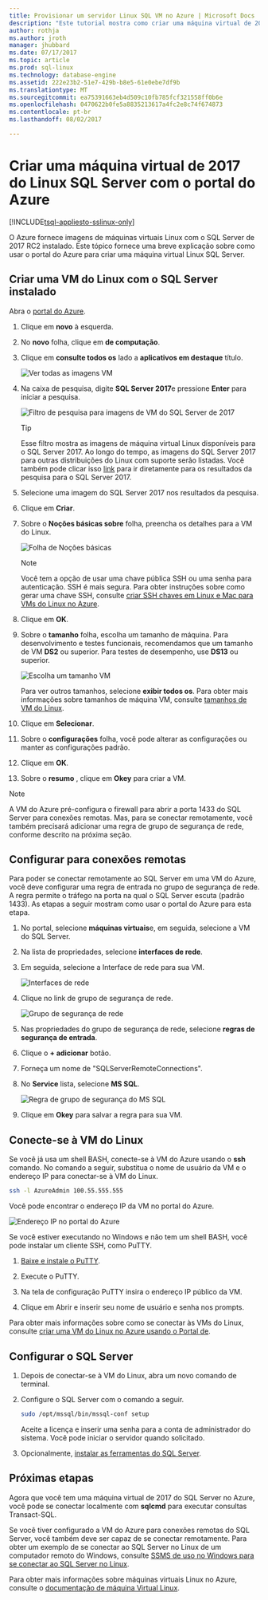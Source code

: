 ```yaml
---
title: Provisionar um servidor Linux SQL VM no Azure | Microsoft Docs
description: "Este tutorial mostra como criar uma máquina virtual de 2017 do Linux SQL Server no Azure."
author: rothja
ms.author: jroth
manager: jhubbard
ms.date: 07/17/2017
ms.topic: article
ms.prod: sql-linux
ms.technology: database-engine
ms.assetid: 222e23b2-51e7-429b-b8e5-61e0ebe7df9b
ms.translationtype: MT
ms.sourcegitcommit: ea75391663eb4d509c10fb785fcf321558ff0b6e
ms.openlocfilehash: 0470622b0fe5a8835213617a4fc2e8c74f674873
ms.contentlocale: pt-br
ms.lasthandoff: 08/02/2017

---
```

# <a name="create-a-linux-sql-server-2017-virtual-machine-with-the-azure-portal"></a>Criar uma máquina virtual de 2017 do Linux SQL Server com o portal do Azure

[!INCLUDE[tsql-appliesto-sslinux-only](../includes/tsql-appliesto-sslinux-only.md)]

O Azure fornece imagens de máquinas virtuais Linux com o SQL Server de 2017 RC2 instalado. Este tópico fornece uma breve explicação sobre como usar o portal do Azure para criar uma máquina virtual Linux SQL Server. 

## <a name="create-a-linux-vm-with-sql-server-installed"></a>Criar uma VM do Linux com o SQL Server instalado

Abra o [portal do Azure](https://portal.azure.com/).

1. Clique em **novo** à esquerda.

1. No **novo** folha, clique em **de computação**.

1. Clique em **consulte todos os** lado a **aplicativos em destaque** título.

   ![Ver todas as imagens VM](./media/sql-server-linux-azure-virtual-machine/azure-compute-blade.png)

1. Na caixa de pesquisa, digite **SQL Server 2017**e pressione **Enter** para iniciar a pesquisa.

    ![Filtro de pesquisa para imagens de VM do SQL Server de 2017](./media/sql-server-linux-azure-virtual-machine/searchfilter.png)

    > [!TIP]
    > Esse filtro mostra as imagens de máquina virtual Linux disponíveis para o SQL Server 2017. Ao longo do tempo, as imagens do SQL Server 2017 para outras distribuições do Linux com suporte serão listadas. Você também pode clicar isso [link](https://ms.portal.azure.com/#blade/Microsoft_Azure_Marketplace/GalleryFeaturedMenuItemBlade/selectedMenuItemId/home/searchQuery/sql%20server%202017) para ir diretamente para os resultados da pesquisa para o SQL Server 2017. 

1. Selecione uma imagem do SQL Server 2017 nos resultados da pesquisa.

1. Clique em **Criar**.

1. Sobre o **Noções básicas sobre** folha, preencha os detalhes para a VM do Linux. 

    ![Folha de Noções básicas](./media/sql-server-linux-azure-virtual-machine/basics.png)

    > [!Note]
    > Você tem a opção de usar uma chave pública SSH ou uma senha para autenticação. SSH é mais segura. Para obter instruções sobre como gerar uma chave SSH, consulte [criar SSH chaves em Linux e Mac para VMs do Linux no Azure](https://docs.microsoft.com/azure/virtual-machines/virtual-machines-linux-mac-create-ssh-keys). 

1. Clique em **OK**.

1. Sobre o **tamanho** folha, escolha um tamanho de máquina. Para desenvolvimento e testes funcionais, recomendamos que um tamanho de VM **DS2** ou superior. Para testes de desempenho, use **DS13** ou superior.

    ![Escolha um tamanho VM](./media/sql-server-linux-azure-virtual-machine/vmsizes.png)

    Para ver outros tamanhos, selecione **exibir todos os**. Para obter mais informações sobre tamanhos de máquina VM, consulte [tamanhos de VM do Linux](https://docs.microsoft.com/azure/virtual-machines/virtual-machines-linux-sizes).

1. Clique em **Selecionar**.

1. Sobre o **configurações** folha, você pode alterar as configurações ou manter as configurações padrão.

1. Clique em **OK**.

1. Sobre o **resumo** , clique em **Okey** para criar a VM.

> [!NOTE]
> A VM do Azure pré-configura o firewall para abrir a porta 1433 do SQL Server para conexões remotas. Mas, para se conectar remotamente, você também precisará adicionar uma regra de grupo de segurança de rede, conforme descrito na próxima seção.

## <a id="remote"></a>Configurar para conexões remotas

Para poder se conectar remotamente ao SQL Server em uma VM do Azure, você deve configurar uma regra de entrada no grupo de segurança de rede. A regra permite o tráfego na porta na qual o SQL Server escuta (padrão 1433). As etapas a seguir mostram como usar o portal do Azure para esta etapa. 

1. No portal, selecione **máquinas virtuais**e, em seguida, selecione a VM do SQL Server.

1. Na lista de propriedades, selecione **interfaces de rede**.

1. Em seguida, selecione a Interface de rede para sua VM.

    ![Interfaces de rede](./media/sql-server-linux-azure-virtual-machine/networkinterfaces.png)

1. Clique no link de grupo de segurança de rede.

    ![Grupo de segurança de rede](./media/sql-server-linux-azure-virtual-machine/networksecuritygroup.png)

1. Nas propriedades do grupo de segurança de rede, selecione **regras de segurança de entrada**.

1. Clique o **+ adicionar** botão.

1. Forneça um nome de "SQLServerRemoteConnections".

1. No **Service** lista, selecione **MS SQL**.

    ![Regra de grupo de segurança do MS SQL](./media/sql-server-linux-azure-virtual-machine/sqlnsgrule.png)

1. Clique em **Okey** para salvar a regra para sua VM.

## <a id="connect"></a>Conecte-se à VM do Linux

Se você já usa um shell BASH, conecte-se à VM do Azure usando o **ssh** comando. No comando a seguir, substitua o nome de usuário da VM e o endereço IP para conectar-se à VM do Linux.

```bash
ssh -l AzureAdmin 100.55.555.555
```

Você pode encontrar o endereço IP da VM no portal do Azure.

![Endereço IP no portal do Azure](./media/sql-server-linux-azure-virtual-machine/vmproperties.png)

Se você estiver executando no Windows e não tem um shell BASH, você pode instalar um cliente SSH, como PuTTY.

1. [Baixe e instale o PuTTY](http://www.chiark.greenend.org.uk/~sgtatham/putty/download.html).

1. Execute o PuTTY.

1. Na tela de configuração PuTTY insira o endereço IP público da VM.

1. Clique em Abrir e inserir seu nome de usuário e senha nos prompts.

Para obter mais informações sobre como se conectar às VMs do Linux, consulte [criar uma VM do Linux no Azure usando o Portal de](https://docs.microsoft.com/azure/virtual-machines/virtual-machines-linux-quick-create-portal#ssh-to-the-vm).

## <a name="configure-sql-server"></a>Configurar o SQL Server

1. Depois de conectar-se à VM do Linux, abra um novo comando de terminal.

1. Configure o SQL Server com o comando a seguir.

   ```bash
   sudo /opt/mssql/bin/mssql-conf setup 
   ```

   Aceite a licença e inserir uma senha para a conta de administrador do sistema. Você pode iniciar o servidor quando solicitado.

1. Opcionalmente, [instalar as ferramentas do SQL Server](sql-server-linux-setup-tools.md).

## <a name="next-steps"></a>Próximas etapas

Agora que você tem uma máquina virtual de 2017 do SQL Server no Azure, você pode se conectar localmente com **sqlcmd** para executar consultas Transact-SQL.

Se você tiver configurado a VM do Azure para conexões remotas do SQL Server, você também deve ser capaz de se conectar remotamente. Para obter um exemplo de se conectar ao SQL Server no Linux de um computador remoto do Windows, consulte [SSMS de uso no Windows para se conectar ao SQL Server no Linux](sql-server-linux-develop-use-ssms.md).

Para obter mais informações sobre máquinas virtuais Linux no Azure, consulte o [documentação de máquina Virtual Linux](https://docs.microsoft.com/en-us/azure/virtual-machines/linux/).


